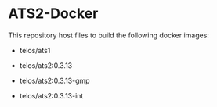 # ATS2-Docker

This repository host files to build the following docker images:

- telos/ats1

- telos/ats2:0.3.13
- telos/ats2:0.3.13-gmp
- telos/ats2:0.3.13-int